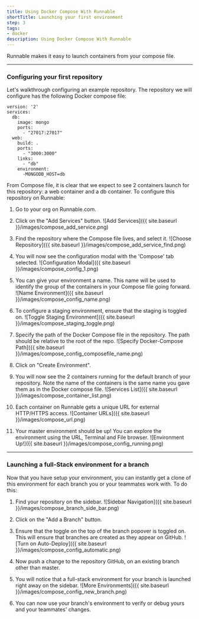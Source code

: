 ```yaml
---
title: Using Docker Compose With Runnable
shortTitle: Launching your first environment
step: 3
tags:
- docker
description: Using Docker Compose With Runnable
---
```



Runnable makes it easy to launch containers from your compose file.

---

### Configuring your first repository


Let's walkthrough configuring an example repository. The repository we will configure has the following Docker compose file:

    version: '2'
    services:
      db:
        image: mongo
        ports:
          - "27017:27017"
      web:
        build: .
        ports:
          - "3000:3000"
        links:
          - "db"
        environment:
          -MONGODB_HOST=db

From Compose file, it is clear that we expect to see 2 containers launch for this repository: a web container and a db container. To configure this repository on Runnable:

1. Go to your org on Runnable.com.

2. Click on the "Add Services" button.
  ![Add Services]({{ site.baseurl }}/images/compose_add_service.png)

3. Find the repository where the Compose file lives, and select it.
  ![Choose Repository]({{ site.baseurl }}/images/compose_add_service_find.png)

4. You will now see the configuration modal with the 'Compose' tab selected.
  ![Configuration Modal]({{ site.baseurl }}/images/compose_config_1.png)

5. You can give your environment a name. This name will be used to identify the group of the containers in your Compose file going forward.
  ![Name Environment]({{ site.baseurl }}/images/compose_config_name.png)

6. To configure a staging environment, ensure that the staging is toggled on.
  ![Toggle Staging Environment]({{ site.baseurl }}/images/compose_staging_toggle.png)

7. Specify the path of the Docker Compose file in the repository. The path should be relative to the root of the repo.
  ![Specify Docker-Compose Path]({{ site.baseurl }}/images/compose_config_composefile_name.png)

8. Click on "Create Environment".

9. You will now see the 2 containers running for the default branch of your repository. Note the name of the containers is the same name you gave them as in the Docker compose file.
  ![Services List]({{ site.baseurl }}/images/compose_container_list.png)

10. Each container on Runnable gets a unique URL for external HTTP/HTTPS access.
  ![Container URLs]({{ site.baseurl }}/images/compose_url.png)

11. Your master environment should be up! You can explore the environment using the URL, Terminal and File browser.
  ![Environment Up!]({{ site.baseurl }}/images/compose_config_running.png)

---

###  Launching a full-Stack environment for a branch

Now that you have setup your environment, you can instantly get a clone of this environment for each branch you or your teammates work with. To do this:

1. Find your repository on the sidebar.
  ![Sidebar Navigation]({{ site.baseurl }}/images/compose_branch_side_bar.png)

2. Click on the "Add a Branch" button.

3. Ensure that the toggle on the top of the branch popover is toggled on. This will ensure that branches are created as they appear on GitHub.
  ![Turn on Auto-Deploy]({{ site.baseurl }}/images/compose_config_automatic.png)

4. Now push a change to the repository GitHub, on an existing branch other than master.

5. You will notice that a full-stack environment for your branch is launched right away on the sidebar.
  ![More Environments]({{ site.baseurl }}/images/compose_config_new_branch.png)

6. You can now use your branch's environment to verify or debug yours and your teammates' changes.
